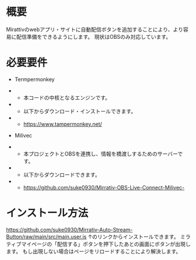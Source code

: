# 概要
Mirattivのwebアプリ・サイトに自動配信ボタンを追加することにより、より容易に配信準備をできるようにします。
現状はOBSのみ対応しています。
# 必要要件
 - Termpermonkey
 - - 本コードの中核となるエンジンです。
 - - 以下からダウンロード・インストールできます。
 - - https://www.tampermonkey.net/
 
 - Milivec
 - - 本プロジェクトとOBSを連携し、情報を橋渡しするためのサーバーです。
 - - 以下からダウンロードできます。
 - - https://github.com/suke0930/Mirrativ-OBS-Live-Connect-Milivec-

 # インストール方法
 https://github.com/suke0930/Mirrativ-Auto-Stream-Button/raw/main/src/main.user.js
 ↑のリンクからインストールできます。
 ミラティブマイページの「配信する」ボタンを押下したあとの画面にボタンが出現します。
 もし出現しない場合はページをリロードすることにより解決します。
